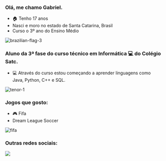 ### Olá, me chamo Gabriel.

- 🏠 Tenho 17 anos
- Nasci e moro no estado de Santa Catarina, Brasil
- Curso o 3º ano do Ensino Médio


![brazilian-flag-3](https://user-images.githubusercontent.com/106177400/182230985-e8eb9292-b7b2-4236-a565-f617de2a5ed7.gif)



### Aluno da 3ª fase do curso técnico em Informática 💻 do Colégio Satc.
- 💻 Através do curso estou começando a aprender linguagens como Java, Python, C++ e SQL.


![tenor-1](https://user-images.githubusercontent.com/106177400/182230331-c9e691ea-68f1-4730-a2c9-94595c5c2339.gif)


### Jogos que gosto:
- 🎮 Fifa
- Dream League Soccer


![fifa](https://user-images.githubusercontent.com/106177400/182230610-14218b08-a5df-4d98-a0e5-2209bd1b1069.gif)


### Outras redes sociais:

<div>
<a href="https://www.youtube.com/channel/UCtVMM4SALuLfQHSH5122ysg" target="_blank"><img src="https://img.shields.io/badge/YouTube-FF0000?style=for-the-badge&logo=youtube&logoColor=white" target="_blank"></a>
